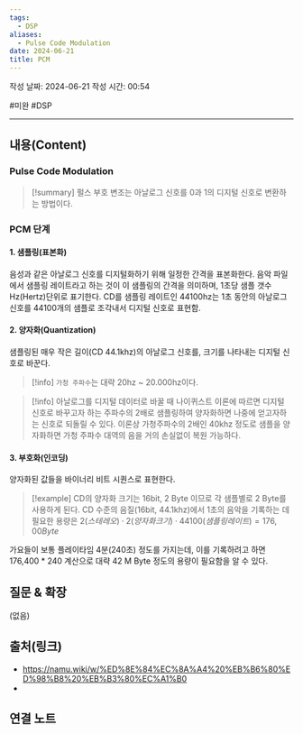 ```yaml
---
tags:
  - DSP
aliases:
  - Pulse Code Modulation
date: 2024-06-21
title: PCM
---
```

작성 날짜: 2024-06-21
작성 시간: 00:54

#미완 #DSP

----
## 내용(Content)

### Pulse Code Modulation

>[!summary]
>펄스 부호 변조는 아날로그 신호를 0과 1의 디지털 신호로 변환하는 방법이다.

### PCM 단계

#### 1. 샘플링(표본화)

음성과 같은 아날로그 신호를 디지털화하기 위해 일정한 간격을 표본화한다. 음악 파일에서 샘플링 레이트라고 하는 것이 이 샘플링의 간격을 의미하며, 1초당 샘플 갯수 Hz(Hertz)단위로 표기한다. CD를 샘플링 레이트인 44100hz는 1초 동안의 아날로그 신호를 44100개의 샘플로 조각내서 디지털 신호로 표현함.

#### 2. 양자화(Quantization)

샘플링된 매우 작은 길이(CD 44.1khz)의 아날로그 신호를, 크기를 나타내는 디지털 신호로 바꾼다.

>[!info] 
>`가청 주파수`는 대략 20hz ~ 20.000hz이다.

>[!info]
>아날로그를 디지털 데이터로 바꿀 때 나이퀴스트 이론에 따르면 디지털 신호로 바꾸고자 하는 주파수의 2배로 샘플링하여 양자화하면 나중에 얻고자하는 신호로 되돌릴 수 있다. 이론상 가청주파수의 2배인 40khz 정도로 샘플을 양자화하면 가청 주파수 대역의 음을 거의 손실없이 복원 가능하다.

#### 3. 부호화(인코딩)

양자화된 값들을 바이너리 비트 시퀀스로 표현한다.

>[!example]
>CD의 양자화 크기는 16bit, 2 Byte 이므로 각 샘플별로 2 Byte를 사용하게 된다. CD 수준의 음질(16bit, 44.1khz)에서 1초의 음악을 기록하는 데 필요한 용량은 
>$2(스테레오) \cdot 2(양자화 크기) \cdot 44100(샘플링레이트) = 176,00 Byte$
>

가요들이 보통 플레이타임 4분(240초) 정도를 가지는데, 이를 기록하려고 하면 176,400 * 240 계산으로 대략 42 M Byte 정도의 용량이 필요함을 알 수 있다.


## 질문 & 확장

(없음)

## 출처(링크)

- https://namu.wiki/w/%ED%8E%84%EC%8A%A4%20%EB%B6%80%ED%98%B8%20%EB%B3%80%EC%A1%B0
- 
## 연결 노트










